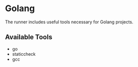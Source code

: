 # Golang

The runner includes useful tools necessary for Golang projects.

## Available Tools

- go
- staticcheck
- gcc
